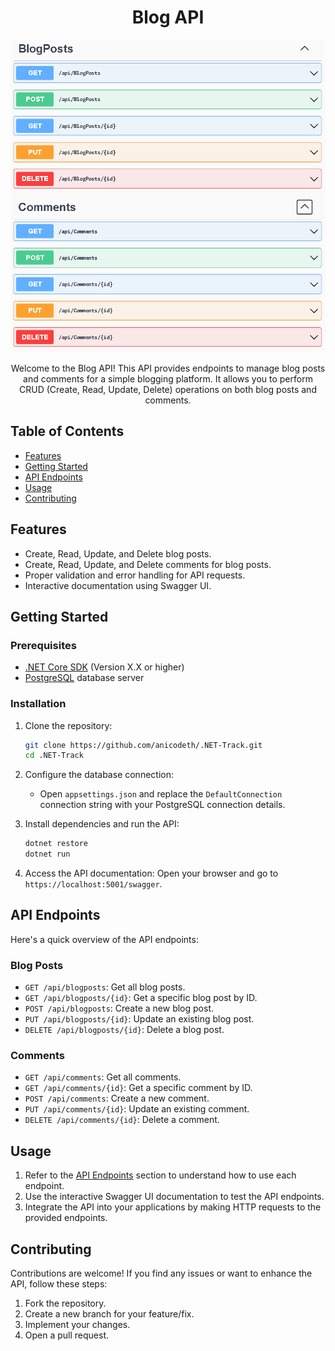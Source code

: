 
<h1 align="center">Blog API</h1>

<p align="center">
  <img src="https://github.com/Anicodeth/.NET-Track/blob/main/Blog%20API/Api%20Endpoints.png" alt="API Logo"  height="500">
</p>

<p align="center">Welcome to the Blog API! This API provides endpoints to manage blog posts and comments for a simple blogging platform. It allows you to perform CRUD (Create, Read, Update, Delete) operations on both blog posts and comments.</p>

## Table of Contents

- [Features](#features)
- [Getting Started](#getting-started)
- [API Endpoints](#api-endpoints)
- [Usage](#usage)
- [Contributing](#contributing)

## Features

- Create, Read, Update, and Delete blog posts.
- Create, Read, Update, and Delete comments for blog posts.
- Proper validation and error handling for API requests.
- Interactive documentation using Swagger UI.

## Getting Started

### Prerequisites

- [.NET Core SDK](https://dotnet.microsoft.com/download) (Version X.X or higher)
- [PostgreSQL](https://www.postgresql.org/download/) database server

### Installation

1. Clone the repository:
   ```sh
   git clone https://github.com/anicodeth/.NET-Track.git
   cd .NET-Track
   ```

2. Configure the database connection:
   - Open `appsettings.json` and replace the `DefaultConnection` connection string with your PostgreSQL connection details.

3. Install dependencies and run the API:
   ```sh
   dotnet restore
   dotnet run
   ```

4. Access the API documentation:
   Open your browser and go to `https://localhost:5001/swagger`.

## API Endpoints

Here's a quick overview of the API endpoints:

### Blog Posts

- `GET /api/blogposts`: Get all blog posts.
- `GET /api/blogposts/{id}`: Get a specific blog post by ID.
- `POST /api/blogposts`: Create a new blog post.
- `PUT /api/blogposts/{id}`: Update an existing blog post.
- `DELETE /api/blogposts/{id}`: Delete a blog post.

### Comments

- `GET /api/comments`: Get all comments.
- `GET /api/comments/{id}`: Get a specific comment by ID.
- `POST /api/comments`: Create a new comment.
- `PUT /api/comments/{id}`: Update an existing comment.
- `DELETE /api/comments/{id}`: Delete a comment.

## Usage

1. Refer to the [API Endpoints](#api-endpoints) section to understand how to use each endpoint.
2. Use the interactive Swagger UI documentation to test the API endpoints.
3. Integrate the API into your applications by making HTTP requests to the provided endpoints.

## Contributing

Contributions are welcome! If you find any issues or want to enhance the API, follow these steps:

1. Fork the repository.
2. Create a new branch for your feature/fix.
3. Implement your changes.
4. Open a pull request.



